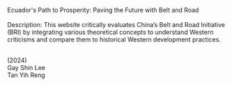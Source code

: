 Ecuador's Path to Prosperity: Paving the Future with Belt and Road <br/>
<br>
Description:
This website critically evaluates China’s Belt and Road Initiative (BRI) by integrating various theoretical 
concepts to understand Western criticisms and compare them to historical Western development practices. 


<br/>
(2024)<br/>
Gay Shin Lee<br/>
Tan Yih Reng 
